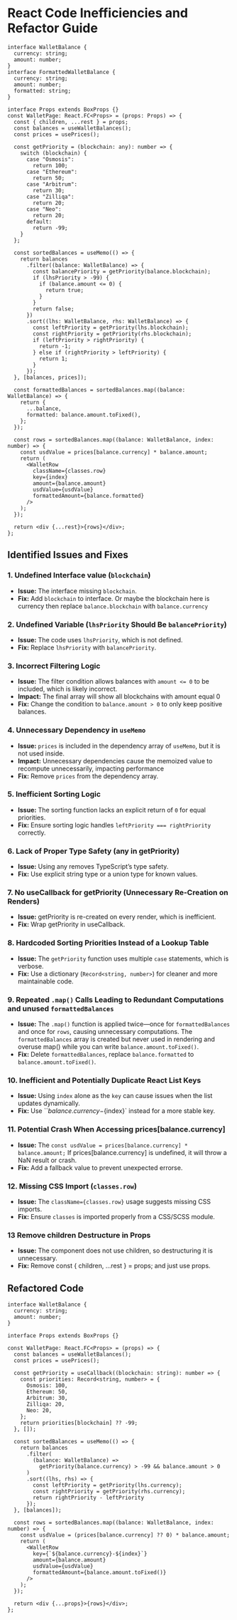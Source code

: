 # React Code Inefficiencies and Refactor Guide

```tsx
interface WalletBalance {
  currency: string;
  amount: number;
}
interface FormattedWalletBalance {
  currency: string;
  amount: number;
  formatted: string;
}

interface Props extends BoxProps {}
const WalletPage: React.FC<Props> = (props: Props) => {
  const { children, ...rest } = props;
  const balances = useWalletBalances();
  const prices = usePrices();

  const getPriority = (blockchain: any): number => {
    switch (blockchain) {
      case "Osmosis":
        return 100;
      case "Ethereum":
        return 50;
      case "Arbitrum":
        return 30;
      case "Zilliqa":
        return 20;
      case "Neo":
        return 20;
      default:
        return -99;
    }
  };

  const sortedBalances = useMemo(() => {
    return balances
      .filter((balance: WalletBalance) => {
        const balancePriority = getPriority(balance.blockchain);
        if (lhsPriority > -99) {
          if (balance.amount <= 0) {
            return true;
          }
        }
        return false;
      })
      .sort((lhs: WalletBalance, rhs: WalletBalance) => {
        const leftPriority = getPriority(lhs.blockchain);
        const rightPriority = getPriority(rhs.blockchain);
        if (leftPriority > rightPriority) {
          return -1;
        } else if (rightPriority > leftPriority) {
          return 1;
        }
      });
  }, [balances, prices]);

  const formattedBalances = sortedBalances.map((balance: WalletBalance) => {
    return {
      ...balance,
      formatted: balance.amount.toFixed(),
    };
  });

  const rows = sortedBalances.map((balance: WalletBalance, index: number) => {
    const usdValue = prices[balance.currency] * balance.amount;
    return (
      <WalletRow
        className={classes.row}
        key={index}
        amount={balance.amount}
        usdValue={usdValue}
        formattedAmount={balance.formatted}
      />
    );
  });

  return <div {...rest}>{rows}</div>;
};
```

## Identified Issues and Fixes

### 1. **Undefined Interface value (`blockchain`)**

- **Issue:** The interface missing `blockchain`.
- **Fix:** Add `blockchain` to interface. Or maybe the blockchain here is currency then replace `balance.blockchain` with `balance.currency`

### 2. **Undefined Variable (`lhsPriority` Should Be `balancePriority`)**

- **Issue:** The code uses `lhsPriority`, which is not defined.
- **Fix:** Replace `lhsPriority` with `balancePriority`.

### 3. **Incorrect Filtering Logic**

- **Issue:** The filter condition allows balances with `amount <= 0` to be included, which is likely incorrect.
- **Impact:** The final array will show all blockchains with amount equal 0
- **Fix:** Change the condition to `balance.amount > 0` to only keep positive balances.

### 4. **Unnecessary Dependency in `useMemo`**

- **Issue:** `prices` is included in the dependency array of `useMemo`, but it is not used inside.
- **Impact:** Unnecessary dependencies cause the memoized value to recompute unnecessarily, impacting performance
- **Fix:** Remove `prices` from the dependency array.

### 5. **Inefficient Sorting Logic**

- **Issue:** The sorting function lacks an explicit return of `0` for equal priorities.
- **Fix:** Ensure sorting logic handles `leftPriority === rightPriority` correctly.

### 6. **Lack of Proper Type Safety (any in getPriority)**

- **Issue:** Using any removes TypeScript’s type safety.
- **Fix:** Use explicit string type or a union type for known values.

### 7. No useCallback for getPriority (Unnecessary Re-Creation on Renders)

- **Issue:** getPriority is re-created on every render, which is inefficient.
- **Fix:** Wrap getPriority in useCallback.

### 8. **Hardcoded Sorting Priorities Instead of a Lookup Table**

- **Issue:** The `getPriority` function uses multiple `case` statements, which is verbose.
- **Fix:** Use a dictionary (`Record<string, number>`) for cleaner and more maintainable code.

### 9. **Repeated `.map()` Calls Leading to Redundant Computations and unused `formattedBalances`**

- **Issue:** The `.map()` function is applied twice—once for `formattedBalances` and once for `rows`, causing unnecessary computations. The `formattedBalances` array is created but never used in rendering and overuse map() while you can write `balance.amount.toFixed()`.
- **Fix:** Delete `formattedBalances`, replace `balance.formatted` to `balance.amount.toFixed()`.

### 10. **Inefficient and Potentially Duplicate React List Keys**

- **Issue:** Using `index` alone as the `key` can cause issues when the list updates dynamically.
- **Fix:** Use ``${balance.currency}-${index}` instead for a more stable key.

### 11. **Potential Crash When Accessing prices[balance.currency]**

- **Issue:** The `const usdValue = prices[balance.currency] * balance.amount;` If prices[balance.currency] is undefined, it will throw a NaN result or crash.
- **Fix:** Add a fallback value to prevent unexpected errorse.

### 12. **Missing CSS Import (`classes.row`)**

- **Issue:** The `className={classes.row}` usage suggests missing CSS imports.
- **Fix:** Ensure `classes` is imported properly from a CSS/SCSS module.

### 13 **Remove children Destructure in Props**

- **Issue:** The component does not use children, so destructuring it is unnecessary.
- **Fix:**  Remove const { children, ...rest } = props; and just use props.

## Refactored Code

```tsx
interface WalletBalance {
  currency: string;
  amount: number;
}

interface Props extends BoxProps {}

const WalletPage: React.FC<Props> = (props) => {
  const balances = useWalletBalances();
  const prices = usePrices();

  const getPriority = useCallback((blockchain: string): number => {
    const priorities: Record<string, number> = {
      Osmosis: 100,
      Ethereum: 50,
      Arbitrum: 30,
      Zilliqa: 20,
      Neo: 20,
    };
    return priorities[blockchain] ?? -99;
  }, []);

  const sortedBalances = useMemo(() => {
    return balances
      .filter(
        (balance: WalletBalance) =>
          getPriority(balance.currency) > -99 && balance.amount > 0
      )
      .sort((lhs, rhs) => {
        const leftPriority = getPriority(lhs.currency);
        const rightPriority = getPriority(rhs.currency);
        return rightPriority - leftPriority
      });
  }, [balances]);

  const rows = sortedBalances.map((balance: WalletBalance, index: number) => {
    const usdValue = (prices[balance.currency] ?? 0) * balance.amount;
    return (
      <WalletRow
        key={`${balance.currency}-${index}`}
        amount={balance.amount}
        usdValue={usdValue}
        formattedAmount={balance.amount.toFixed()}
      />
    );
  });

  return <div {...props}>{rows}</div>;
};
```
